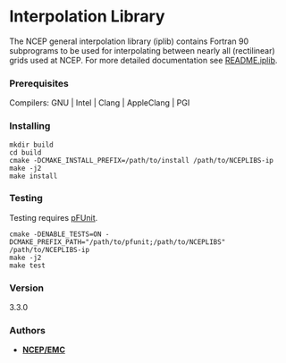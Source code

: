 # Interpolation Library

The NCEP general interpolation library (iplib) contains Fortran 90 subprograms
to be used for interpolating between nearly all (rectilinear) grids used at NCEP.
For more detailed documentation see [README.iplib](README.iplib).

### Prerequisites

Compilers: GNU | Intel | Clang | AppleClang | PGI


### Installing

```
mkdir build
cd build
cmake -DCMAKE_INSTALL_PREFIX=/path/to/install /path/to/NCEPLIBS-ip
make -j2
make install
```

### Testing

Testing requires [pFUnit](https://github.com/Goddard-Fortran-Ecosystem/pFUnit).

```
cmake -DENABLE_TESTS=ON -DCMAKE_PREFIX_PATH="/path/to/pfunit;/path/to/NCEPLIBS" /path/to/NCEPLIBS-ip
make -j2
make test
```

### Version
3.3.0


### Authors

* **[NCEP/EMC](NCEP.List.EMC.nceplibs.Developers@noaa.gov)**
